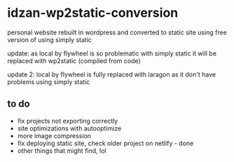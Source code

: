 # idzan-wp2static-conversion

 personal website rebuilt in wordpress and converted to static site using free version of  using simply static

 update: as local by flywheel is so problematic with simply static it will be replaced with wp2static (compiled from code)  

 update 2: local by flywheel is fully replaced with laragon as it don't have problems using simply static

## to do  

* fix projects not exporting correctly
* site optimizations with autooptimize  
* more image compression  
* fix deploying static site, check older project on netlify - done  
* other things that might find, lol
